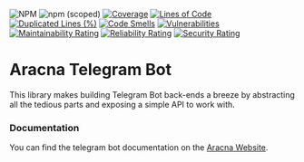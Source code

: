 ![NPM](https://img.shields.io/npm/l/@aracna/telegram-bot)
![npm (scoped)](https://img.shields.io/npm/v/@aracna/telegram-bot)
[![Coverage](https://sonarcloud.io/api/project_badges/measure?project=aracna_telegram-bot&metric=coverage)](https://sonarcloud.io/summary/new_code?id=aracna_telegram-bot)
[![Lines of Code](https://sonarcloud.io/api/project_badges/measure?project=aracna_telegram-bot&metric=ncloc)](https://sonarcloud.io/summary/new_code?id=aracna_telegram-bot)
[![Duplicated Lines (%)](https://sonarcloud.io/api/project_badges/measure?project=aracna_telegram-bot&metric=duplicated_lines_density)](https://sonarcloud.io/summary/new_code?id=aracna_telegram-bot)
[![Code Smells](https://sonarcloud.io/api/project_badges/measure?project=aracna_telegram-bot&metric=code_smells)](https://sonarcloud.io/summary/new_code?id=aracna_telegram-bot)
[![Vulnerabilities](https://sonarcloud.io/api/project_badges/measure?project=aracna_telegram-bot&metric=vulnerabilities)](https://sonarcloud.io/summary/new_code?id=aracna_telegram-bot)
[![Maintainability Rating](https://sonarcloud.io/api/project_badges/measure?project=aracna_telegram-bot&metric=sqale_rating)](https://sonarcloud.io/summary/new_code?id=aracna_telegram-bot)
[![Reliability Rating](https://sonarcloud.io/api/project_badges/measure?project=aracna_telegram-bot&metric=reliability_rating)](https://sonarcloud.io/summary/new_code?id=aracna_telegram-bot)
[![Security Rating](https://sonarcloud.io/api/project_badges/measure?project=aracna_telegram-bot&metric=security_rating)](https://sonarcloud.io/summary/new_code?id=aracna_telegram-bot)

# Aracna Telegram Bot

This library makes building Telegram Bot back-ends a breeze by abstracting all the tedious parts and exposing a simple API to work with.

### Documentation

You can find the telegram bot documentation on the [Aracna Website](https://aracna.dariosechi.it).
